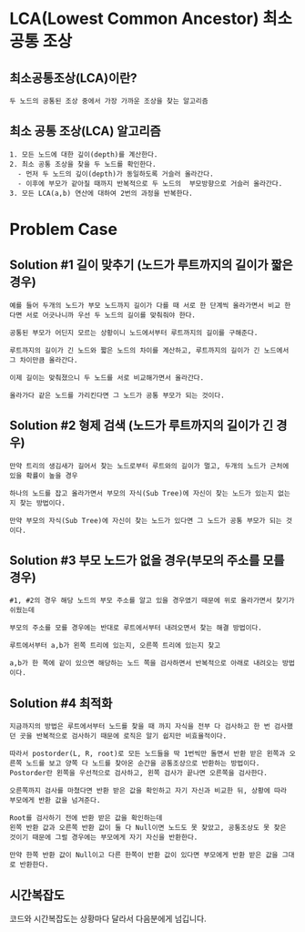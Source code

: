 # LCA(Lowest Common Ancestor) 최소 공통 조상

## 최소공통조상(LCA)이란?
~~~
두 노드의 공통된 조상 중에서 가장 가까운 조상을 찾는 알고리즘
~~~

## 최소 공통 조상(LCA) 알고리즘
~~~
1. 모든 노드에 대한 깊이(depth)를 계산한다.
2. 최소 공통 조상을 찾을 두 노드를 확인한다.
  - 먼저 두 노드의 깊이(depth)가 동일하도록 거슬러 올라간다.
  - 이후에 부모가 같아질 때까지 반복적으로 두 노드의  부모방향으로 거슬러 올라간다.
3. 모든 LCA(a,b) 연산에 대하여 2번의 과정을 반복한다.
~~~

# Problem Case

## Solution #1 길이 맞추기 (노드가 루트까지의 길이가 짧은 경우)
~~~
예를 들어 두개의 노드가 부모 노드까지 길이가 다를 때 서로 한 단계씩 올라가면서 비교 한다면 서로 어긋나니까 우선 두 노드의 길이를 맞춰줘야 한다.

공통된 부모가 어딘지 모르는 상황이니 노드에서부터 루트까지의 길이를 구해준다.

루트까지의 길이가 긴 노드와 짧은 노드의 차이를 계산하고, 루트까지의 길이가 긴 노드에서 그 차이만큼 올라간다.

이제 길이는 맞춰졌으니 두 노드를 서로 비교해가면서 올라간다.

올라가다 같은 노드를 가리킨다면 그 노드가 공통 부모가 되는 것이다.
~~~

## Solution #2 형제 검색 (노드가 루트까지의 길이가 긴 경우)
~~~
만약 트리의 생김새가 길어서 찾는 노드로부터 루트와의 길이가 멀고, 두개의 노드가 근처에 있을 확률이 높을 경우

하나의 노드를 잡고 올라가면서 부모의 자식(Sub Tree)에 자신이 찾는 노드가 있는지 없는지 찾는 방법이다.

만약 부모의 자식(Sub Tree)에 자신이 찾는 노드가 있다면 그 노드가 공통 부모가 되는 것이다.
~~~

## Solution #3 부모 노드가 없을 경우(부모의 주소를 모를 경우)
~~~
#1, #2의 경우 해당 노드의 부모 주소를 알고 있을 경우였기 때문에 위로 올라가면서 찾기가 쉬웠는데

부모의 주소를 모를 경우에는 반대로 루트에서부터 내려오면서 찾는 해결 방법이다.

루트에서부터 a,b가 왼쪽 트리에 있는지, 오른쪽 트리에 있는지 찾고

a,b가 한 쪽에 같이 있으면 해당하는 노드 쪽을 검사하면서 반복적으로 아래로 내려오는 방법이다.
~~~

## Solution #4 최적화
~~~
지금까지의 방법은 루트에서부터 노드를 찾을 때 까지 자식을 전부 다 검사하고 한 번 검사했던 곳을 반복적으로 검사하기 때문에 로직은 알기 쉽지만 비효율적이다.

따라서 postorder(L, R, root)로 모든 노드들을 딱 1번씩만 돌면서 반환 받은 왼쪽과 오른쪽 노드를 보고 양쪽 다 노드를 찾아온 순간을 공통조상으로 반환하는 방법이다.
Postorder란 왼쪽을 우선적으로 검사하고, 왼쪽 검사가 끝나면 오른쪽을 검사한다.

오른쪽까지 검사를 마쳤다면 반환 받은 값을 확인하고 자기 자신과 비교한 뒤, 상황에 따라 부모에게 반환 값을 넘겨준다.

Root를 검사하기 전에 반환 받은 값을 확인하는데
왼쪽 반환 값과 오른쪽 반환 값이 둘 다 Null이면 노드도 못 찾았고, 공통조상도 못 찾은 것이기 때문에 그럴 경우에는 부모에게 자기 자신을 반환한다.

만약 한쪽 반환 값이 Null이고 다른 한쪽이 반환 값이 있다면 부모에게 반환 받은 값을 그대로 반환한다.
~~~

## 시간복잡도
코드와 시간복잡도는 상황마다 달라서 다음분에게 넘깁니다.